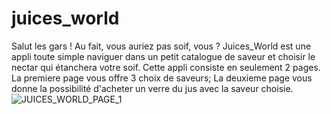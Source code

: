 # juices_world

Salut les gars !
Au fait, vous auriez pas soif, vous ?
Juices_World est une appli toute simple naviguer dans un petit catalogue de saveur et choisir le nectar qui étanchera votre soif.
Cette appli consiste en seulement 2 pages.
La premiere page vous offre 3 choix de saveurs; 
La deuxieme page vous donne la possibilité d'acheter un verre du jus avec la saveur choisie.
![JUICES_WORLD_PAGE_1](https://github.com/user-attachments/assets/e9bd21e4-8b99-4201-8fa9-4d2de99692c8)
